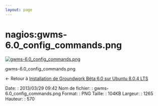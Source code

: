 ```yaml
---
layout: page
---
```


nagios:gwms-6.0\_config\_commands.png
=====================================

[![gwms-6.0\_config\_commands.png](..//assets/media/nagios/gwms-6.0_config_commands.png@cache=&w=900&h=405 "gwms-6.0_config_commands.png")](..//assets/media/nagios/gwms-6.0_config_commands.png@cache= "Afficher le fichier original")

gwms-6.0\_config\_commands.png

← Retour à [Installation de Groundwork Bêta 6.0 sur Ubuntu 8.0.4
LTS](../../groundwork/groundwork6.0-install-ubuntu.html "groundwork:groundwork6.0-install-ubuntu")

Date:
:   2013/03/29 09:42
Nom de fichier:
:   gwms-6.0\_config\_commands.png
Format:
:   PNG
Taille:
:   104KB
Largeur:
:   1265
Hauteur:
:   570

